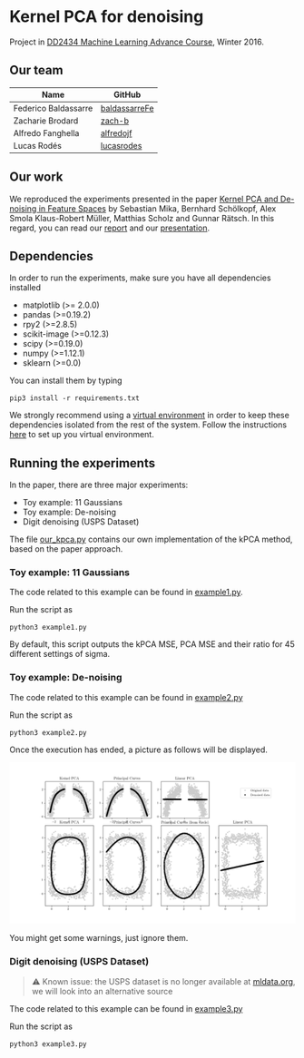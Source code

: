 # Kernel PCA for denoising
Project in [DD2434 Machine Learning Advance Course](http://www.kth.se/student/kurser/kurs/DD2434?l=en), Winter 2016.

## Our team

| Name                 | GitHub                                            |
|----------------------|---------------------------------------------------|
| Federico Baldassarre | [baldassarreFe](https://github.com/baldassarreFe) |
| Zacharie Brodard     | [zach-b](https://github.com/zach-b)               |
| Alfredo Fanghella    | [alfredojf](https://github.com/alfredojf)         |
| Lucas Rodés          | [lucasrodes](https://github.com/lucasrodes)       |

## Our work
We reproduced the experiments presented in the paper [Kernel PCA and De-noising in Feature Spaces](docs/paper.pdf) by Sebastian Mika, Bernhard Schölkopf, Alex Smola Klaus-Robert Müller, Matthias Scholz and Gunnar Rätsch. In this regard, you can read our [report](docs/report.pdf) and our [presentation](docs/presentation.pdf).


## Dependencies

In order to run the experiments, make sure you have all dependencies installed

* matplotlib (>= 2.0.0)
* pandas (>=0.19.2)
* rpy2 (>=2.8.5)
* scikit-image (>=0.12.3)
* scipy (>=0.19.0)
* numpy (>=1.12.1)
* sklearn (>=0.0)

You can install them by typing
```
pip3 install -r requirements.txt
```

We strongly recommend using a [virtual environment](http://docs.python-guide.org/en/latest/dev/virtualenvs/) in order to keep these dependencies isolated from the rest of the system. Follow the instructions [here](files/setupvenv.md) to set up you virtual environment.

## Running the experiments

In the paper, there are three major experiments:

* Toy example: 11 Gaussians
* Toy example: De-noising
* Digit denoising (USPS Dataset)

The file [our_kpca.py](our_kpca.py) contains our own implementation of the kPCA method, based on the paper approach.

### Toy example: 11 Gaussians
The code related to this example can be found in [example1.py](example1.py).

Run the script as
```
python3 example1.py
```

By default, this script outputs the kPCA MSE, PCA MSE and their ratio for 45 different settings of sigma.

### Toy example: De-noising
The code related to this example can be found in [example2.py](example2.py)

Run the script as
```
python3 example2.py
```

Once the execution has ended, a picture as follows will be displayed.

![alt text](files/figure_1.png)

You might get some warnings, just ignore them.

### Digit denoising (USPS Dataset)

> :warning:
  Known issue: the USPS dataset is no longer available at [mldata.org](mldata.org), we will look into an alternative source

The code related to this example can be found in [example3.py](example3.py)

Run the script as
```
python3 example3.py
```


